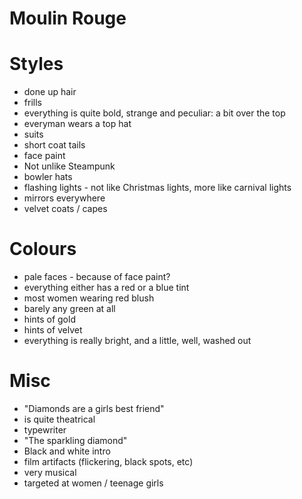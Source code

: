 Moulin Rouge
=

Styles
====
 * done up hair
 * frills
 * everything is quite bold, strange and peculiar: a bit over the top
 * everyman wears a top hat
 * suits
 * short coat tails
 * face paint
 * Not unlike Steampunk
 * bowler hats
 * flashing lights - not like Christmas lights, more like carnival lights
 * mirrors everywhere
 * velvet coats / capes

Colours
====
 * pale faces - because of face paint?
 * everything either has a red or a blue tint
 * most women wearing red blush
 * barely any green at all
 * hints of gold
 * hints of velvet
 * everything is really bright, and a little, well, washed out

Misc
====
 * "Diamonds are a girls best friend"
 * is quite theatrical
 * typewriter
 * "The sparkling diamond"
 * Black and white intro
 * film artifacts (flickering, black spots, etc)
 * very musical
 * targeted at women / teenage girls
